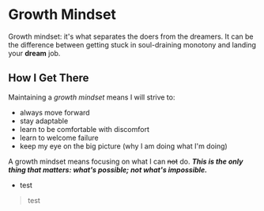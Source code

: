 # Growth Mindset

Growth mindset: it's what separates the doers from the dreamers. It can be the difference between getting stuck in soul-draining monotony and landing your **dream** job.

## How I Get There

Maintaining a *growth mindset* means I will strive to:
* always move forward
* stay adaptable
* learn to be comfortable with discomfort
* learn to welcome failure
* keep my eye on the big picture (why I am doing what I'm doing)

A growth mindset means focusing on what I can ~~not~~ do. ***This is the only thing that matters: what's possible; not what's impossible.***

+ test
> test
